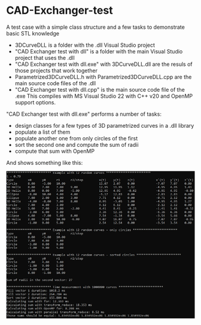 # CAD-Exchanger-test
A test case with a simple class structure and a few tasks to demonstrate basic STL knowledge

* 3DCurveDLL is a folder with the .dll Visual Studio project
* "CAD Exchanger test with dll" is a folder with the main Visual Studio project that uses the .dll
* "CAD Exchanger test with dll.exe" with 3DCurveDLL.dll are the resuls of those projects that work together
* Parametrized3DCurveDLL.h with Parametrized3DCurveDLL.cpp are the main source code files of the .dll
* "CAD Exchanger test with dll.cpp" is the main source code file of the .exe
This compiles with MS Visual Studio 22 with C++ v20 and OpenMP support options.

"CAD Exchanger test with dll.exe" performs a number of tasks: 
* design classes for a few types of 3D parametrized curves in a .dll library
* populate a list of them
* populate another one from only circles of the first
* sort the second one and compute the sum of radii
* compute that sum with OpenMP

And shows something like this:

![Contribution guidelines for this project](result.jpg)

